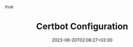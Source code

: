 ---
title: "Certbot Configuration"
date: 2023-06-20T02:08:27+02:00
lastmod: 2023-06-20T02:08:27+02:00
draft: false
license: ""

tags: [ubuntu]
categories: [Linux, Windows, Networking]
description: ""

# featuredImagePreview: "/images/certbot_configuration.png"
featuredImagePreview: "/images/2022/certbot_configuration/certbot_configuration.png"


hiddenFromHomePage: false
hiddenFromSearch: false
twemoji: false
lightgallery: true
ruby: true
fraction: true
fontawesome: true
linkToMarkdown: true
rssFullText: false

toc:
    enable: true
    auto: true
code:
    copy: true
    maxShownLines: 50
math:
    enable: false
share:
    enable: true
    HackerNews: false
    Reddit: true
    VK: true
    Line: false
    Weibo: false
---